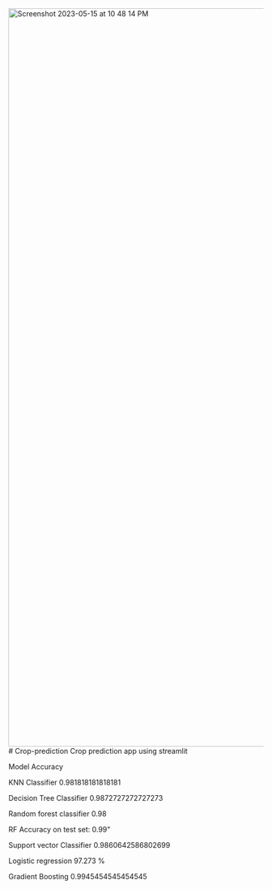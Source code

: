 <img width="1459" alt="Screenshot 2023-05-15 at 10 48 14 PM" src="https://github.com/govindcss/Crop-prediction/assets/117146516/399d20c7-f7c7-4991-9826-33c496ed5d9e">
# Crop-prediction
Crop prediction app using streamlit

Model	Accuracy

KNN Classifier	0.981818181818181

Decision Tree Classifier	0.9872727272727273

Random forest classifier 0.98

RF Accuracy on test set: 0.99"

Support vector Classifier	0.9860642586802699

Logistic regression	97.273 %

Gradient Boosting	0.9945454545454545
